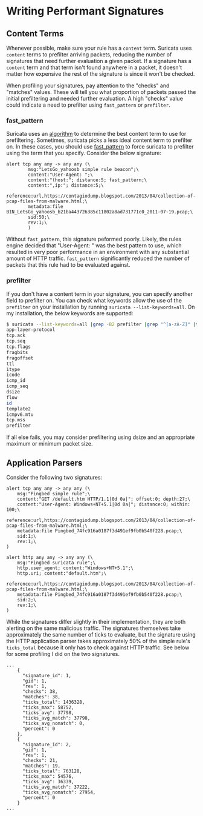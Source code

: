 # Writing Performant Signatures

## Content Terms
Whenever possible, make sure your rule has a `content` term. Suricata uses `content` terms to prefilter arriving packets, reducing the number of signatures that need further evaluation a given packet. If a signature has a `content` term and that term isn't found anywhere in a packet, it doesn't matter how expensive the rest of the signature is since it won't be checked.

When profiling your signatures, pay attention to the "checks" and "matches" values. These will tell you what proportion of packets passed the initial prefiltering and needed further evaluation. A high "checks" value could indicate a need to prefilter using `fast_pattern` or `prefilter`.

### fast_pattern

Suricata uses an [algorithm](https://suricata.readthedocs.io/en/latest/rules/fast-pattern-explained.html) to determine the best content term to use for prefiltering. Sometimes, suricata picks a less ideal content term to prefilter on. In these cases, you should use [fast_pattern](https://suricata.readthedocs.io/en/latest/rules/prefilter-keywords.html#fast-pattern) to force suricata to prefilter using the term that you specify. Consider the below signature:

```
alert tcp any any -> any any (\
        msg:"LetsGo_yahoosb simple rule beacon";\
        content:"User-Agent: ";\
        content:"(host:"; distance:5; fast_pattern;\
        content:",ip:"; distance:5;\
        reference:url,https://contagiodump.blogspot.com/2013/04/collection-of-pcap-files-from-malware.html;\
        metadata:file BIN_LetsGo_yahoosb_b21ba443726385c11802a8ad731771c0_2011-07-19.pcap;\
        sid:50;\
        rev:1;\
        )
```

Without `fast_pattern`, this signature peformed poorly. Likely, the rules engine decided that "User-Agent: " was the best pattern to use, which resulted in very poor performance in an environment with any substantial amount of HTTP traffic. `fast_pattern` significantly reduced the number of packets that this rule had to be evaluated against.

### prefilter
If you don't have a content term in your signature, you can specify another field to prefilter on. You can check what keywords allow the use of the `prefilter` on your installation by running `suricata --list-keywords=all`. On my installation, the below keywords are supported:

```bash
$ suricata --list-keywords=all |grep -B2 prefilter |grep "^[a-zA-Z]" |tr ":" " "
app-layer-protocol 
tcp.ack 
tcp.seq 
tcp.flags 
fragbits 
fragoffset 
ttl 
itype 
icode 
icmp_id 
icmp_seq 
dsize 
flow 
id 
template2 
icmpv6.mtu 
tcp.mss 
prefilter
```

If all else fails, you may consider prefiltering using dsize and an appropriate maximum or minimum packet size.

## Application Parsers
Consider the following two signatures:

```
alert tcp any any -> any any (\
	msg:"Pingbed simple rule";\
	content:"GET /default.htm HTTP/1.1|0d 0a|"; offset:0; depth:27;\
	content:"User-Agent: Windows+NT+5.1|0d 0a|"; distance:0; within: 100;\
	reference:url,https://contagiodump.blogspot.com/2013/04/collection-of-pcap-files-from-malware.html;\
	metadata:file Pingbed_74fc916a0187f3d491ef9fb0b540f228.pcap;\
	sid:1;\
	rev:1;\
)
```

```
alert http any any -> any any (\
	msg:"Pingbed suricata rule";\
	http.user_agent; content:"Windows+NT+5.1";\
	http.uri; content:"default.htm";\
	reference:url,https://contagiodump.blogspot.com/2013/04/collection-of-pcap-files-from-malware.html;\
	metadata:file Pingbed_74fc916a0187f3d491ef9fb0b540f228.pcap;\
	sid:2;\
	rev:1;\
)
```

While the signatures differ slightly in their implementation, they are both alerting on the same malicious traffic. The signatures themselves take approximately the same number of ticks to evaluate, but the signature using the HTTP application parser takes approximately 50% of the simple rule's `ticks_total` because it only has to check against HTTP traffic. See below for some profiling I did on the two signatures.

```
...
    {
      "signature_id": 1,
      "gid": 1,
      "rev": 1,
      "checks": 38,
      "matches": 38,
      "ticks_total": 1436328,
      "ticks_max": 58752,
      "ticks_avg": 37798,
      "ticks_avg_match": 37798,
      "ticks_avg_nomatch": 0,
      "percent": 0
    },
    {
      "signature_id": 2,
      "gid": 1,
      "rev": 1,
      "checks": 21,
      "matches": 19,
      "ticks_total": 763128,
      "ticks_max": 54576,
      "ticks_avg": 36339,
      "ticks_avg_match": 37222,
      "ticks_avg_nomatch": 27954,
      "percent": 0
    }
...
```
